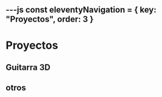 ---js
const eleventyNavigation = {
 key: "Proyectos",
 order: 3
}
---

# Proyectos

## Guitarra 3D

## otros

